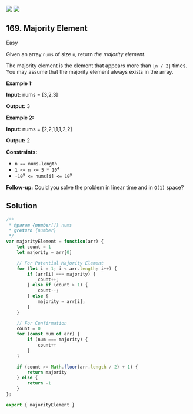 [![](https://img.shields.io/github/stars/javadev/LeetCode-in-All?label=Stars&style=flat-square)](https://github.com/javadev/LeetCode-in-All)
[![](https://img.shields.io/github/forks/javadev/LeetCode-in-All?label=Fork%20me%20on%20GitHub%20&style=flat-square)](https://github.com/javadev/LeetCode-in-All/fork)

## 169\. Majority Element

Easy

Given an array `nums` of size `n`, return _the majority element_.

The majority element is the element that appears more than `⌊n / 2⌋` times. You may assume that the majority element always exists in the array.

**Example 1:**

**Input:** nums = [3,2,3]

**Output:** 3

**Example 2:**

**Input:** nums = [2,2,1,1,1,2,2]

**Output:** 2

**Constraints:**

*   `n == nums.length`
*   <code>1 <= n <= 5 * 10<sup>4</sup></code>
*   <code>-10<sup>9</sup> <= nums[i] <= 10<sup>9</sup></code>

**Follow-up:** Could you solve the problem in linear time and in `O(1)` space?

## Solution

```javascript
/**
 * @param {number[]} nums
 * @return {number}
 */
var majorityElement = function(arr) {
    let count = 1
    let majority = arr[0]

    // For Potential Majority Element
    for (let i = 1; i < arr.length; i++) {
        if (arr[i] === majority) {
            count++;
        } else if (count > 1) {
            count--;
        } else {
            majority = arr[i];
        }
    }

    // For Confirmation
    count = 0
    for (const num of arr) {
        if (num === majority) {
            count++
        }
    }

    if (count >= Math.floor(arr.length / 2) + 1) {
        return majority
    } else {
        return -1
    }
};

export { majorityElement }
```